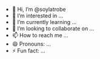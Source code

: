 - 👋 Hi, I’m @soylatrobe
- 👀 I’m interested in ...
- 🌱 I’m currently learning ...
- 💞️ I’m looking to collaborate on ...
- 📫 How to reach me ...
- 😄 Pronouns: ...
- ⚡ Fun fact: ...

<!---
soylatrobe/soylatrobe is a ✨ special ✨ repository because its `README.md` (this file) appears on your GitHub profile.
You can click the Preview link to take a look at your changes.
--->
